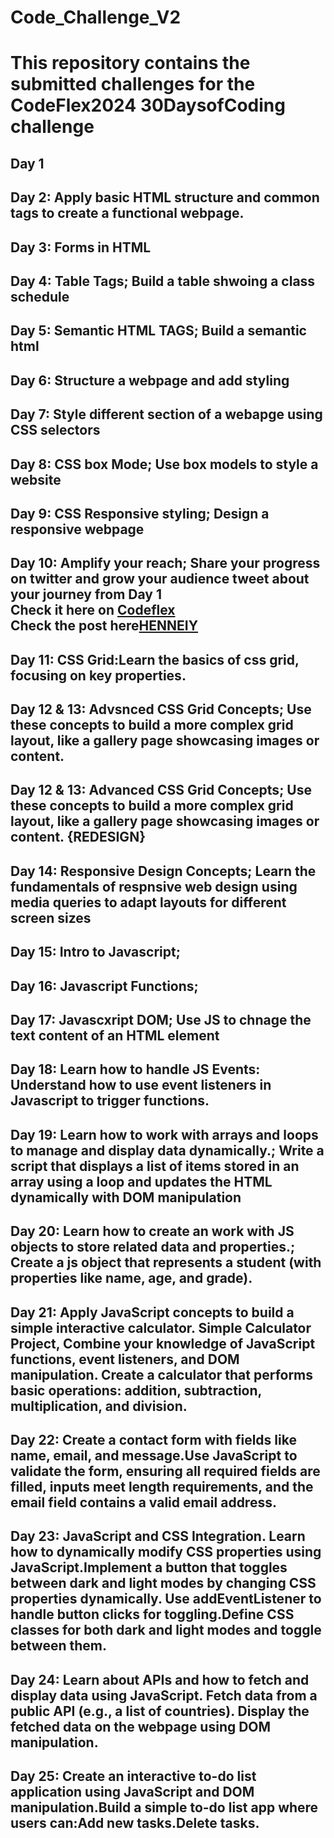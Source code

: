 # Code_Challenge_V2 

# This repository contains the submitted challenges for the CodeFlex2024 30DaysofCoding challenge 

## Day 1 

## Day 2: Apply basic HTML structure and common tags to create a functional webpage.

## Day 3: Forms in HTML

## Day 4: Table Tags; Build a table shwoing a class schedule 

## Day 5: Semantic HTML TAGS; Build a semantic html 

## Day 6: Structure a webpage and add styling  

## Day 7: Style different section of a webapge using CSS selectors

## Day 8: CSS box Mode; Use box models to style a website

## Day 9: CSS Responsive styling; Design a responsive webpage

## Day 10: Amplify your reach; Share your progress on twitter and grow your audience tweet about your journey from Day 1 <br> Check it here on <a href="https://x.com/Codeflexng">Codeflex</a> <br> Check the post here<a href="https://x.com/Henneiiy/status/1858197710760755475">HENNEIY</a>

## Day 11: CSS Grid:Learn the basics of css grid, focusing on key properties.

## Day 12 & 13: Advsnced CSS Grid Concepts; Use these concepts to build a more complex grid layout, like a gallery page showcasing images or content.

## Day 12 & 13: Advanced CSS Grid Concepts; Use these concepts to build a more complex grid layout, like a gallery page showcasing images or content. {REDESIGN}

## Day 14: Responsive Design Concepts; Learn the fundamentals of respnsive web design using media queries to adapt layouts for different screen sizes

## Day 15: Intro to Javascript;

## Day 16: Javascript Functions; 

## Day 17: Javascxript DOM; Use JS to chnage the text content of an HTML element 

## Day 18: Learn how to handle JS Events: Understand how to use event listeners in Javascript to trigger functions.

## Day 19: Learn how to work with arrays and loops to manage and display data dynamically.; Write a script that displays a list of items stored in an array using a loop and updates the HTML dynamically with DOM manipulation

## Day 20: Learn how to create an work with JS objects to store related data and properties.; Create a js object that represents a student (with properties like name, age, and grade).

## Day 21: Apply JavaScript concepts to build a simple interactive calculator. Simple Calculator Project, Combine your knowledge of JavaScript functions, event listeners, and DOM manipulation. Create a calculator that performs basic operations: addition, subtraction, multiplication, and division.

## Day 22: Create a contact form with fields like name, email, and message.Use JavaScript to validate the form, ensuring all required fields are filled, inputs meet length requirements, and the email field contains a valid email address. 

## Day 23: JavaScript and CSS Integration. Learn how to dynamically modify CSS properties using JavaScript.Implement a button that toggles between dark and light modes by changing CSS properties dynamically. Use addEventListener to handle button clicks for toggling.Define CSS classes for both dark and light modes and toggle between them.

## Day 24: Learn about APIs and how to fetch and display data using JavaScript. Fetch data from a public API (e.g., a list of countries). Display the fetched data on the webpage using DOM manipulation.

## Day 25: Create an interactive to-do list application using JavaScript and DOM manipulation.Build a simple to-do list app where users can:Add new tasks.Delete tasks.